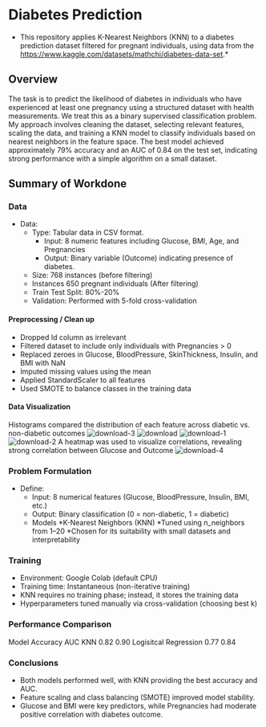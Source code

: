 # Diabetes Prediction

* This repository applies K-Nearest Neighbors (KNN) to a diabetes prediction dataset filtered for pregnant individuals, using data from the https://www.kaggle.com/datasets/mathchi/diabetes-data-set.*

## Overview

The task is to predict the likelihood of diabetes in individuals who have experienced at least one pregnancy using a structured dataset with health measurements. We treat this as a binary supervised classification problem. My approach involves cleaning the dataset, selecting relevant features, scaling the data, and training a KNN model to classify individuals based on nearest neighbors in the feature space. The best model achieved approximately 79% accuracy and an AUC of 0.84 on the test set, indicating strong performance with a simple algorithm on a small dataset.

## Summary of Workdone

### Data

* Data:
  * Type: Tabular data in CSV format.
    * Input: 8 numeric features including Glucose, BMI, Age, and Pregnancies
    * Output:  Binary variable (Outcome) indicating presence of diabetes.
  * Size: 768 instances (before filtering)
  * Instances 650 pregnant individuals (After filtering)
  * Train Test Split: 80%-20%
  * Validation: Performed with 5-fold cross-validation 

#### Preprocessing / Clean up

* Dropped Id column as irrelevant
* Filtered dataset to include only individuals with Pregnancies > 0
* Replaced zeroes in Glucose, BloodPressure, SkinThickness, Insulin, and BMI with NaN
* Imputed missing values using the mean
* Applied StandardScaler to all features
* Used SMOTE to balance classes in the training data
  
#### Data Visualization
Histograms compared the distribution of each feature across diabetic vs. non-diabetic outcomes
![download-3](https://github.com/user-attachments/assets/c9d922b4-09c4-4035-be36-b761a38688a1)
![download](https://github.com/user-attachments/assets/d40bd7fa-4d2e-43cd-ac3a-250182467a0d)
![download-1](https://github.com/user-attachments/assets/e5851abe-b828-4cc1-8b93-5f05091a2fe0)
![download-2](https://github.com/user-attachments/assets/e9d57d4e-444c-4636-9357-b5384ae2daa9)
A heatmap was used to visualize correlations, revealing strong correlation between Glucose and Outcome
![download-4](https://github.com/user-attachments/assets/ee13919f-20ac-4d9c-a971-91eace6bb53d)

### Problem Formulation

* Define:
  * Input: 8 numerical features (Glucose, BloodPressure, Insulin, BMI, etc.)
  * Output: Binary classification (0 = non-diabetic, 1 = diabetic)
  * Models
    *K-Nearest Neighbors (KNN)
       *Tuned using n_neighbors from 1–20
       *Chosen for its suitability with small datasets and interpretability

### Training
 * Environment: Google Colab (default CPU)
 * Training time: Instantaneous (non-iterative training)
 * KNN requires no training phase; instead, it stores the training data
 * Hyperparameters tuned manually via cross-validation (choosing best k)

### Performance Comparison
Model	                 Accuracy	  AUC
KNN                    0.82       0.90
Logisitcal Regression  0.77       0.84
### Conclusions

* Both models performed well, with KNN providing the best accuracy and AUC.
* Feature scaling and class balancing (SMOTE) improved model stability.
* Glucose and BMI were key predictors, while Pregnancies had moderate positive correlation with diabetes outcome.
